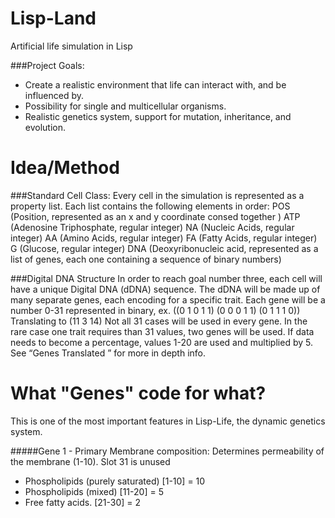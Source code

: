 Lisp-Land
=========

Artificial life simulation in Lisp

###Project Goals:
* Create a realistic environment that life can interact with, and be influenced by.
* Possibility for single and multicellular organisms.
* Realistic genetics system, support for mutation, inheritance, and evolution.

Idea/Method
===========

###Standard Cell Class:
  Every cell in the simulation is represented as a property list. Each list contains the following elements in order: POS (Position, represented as an x and y coordinate consed together ) ATP (Adenosine Triphosphate, regular integer) NA (Nucleic Acids, regular integer) AA (Amino Acids, regular integer) FA (Fatty Acids, regular integer) G (Glucose, regular integer) DNA (Deoxyribonucleic acid, represented as a list of genes, each one containing a sequence of binary numbers)

###Digital DNA Structure
  In order to reach goal number three, each cell will have a unique Digital DNA (dDNA) sequence. The dDNA will be made up of many separate genes, each encoding for a specific trait. Each gene will be a number 0-31 represented in binary, 
ex. ((0 1 0 1 1) (0 0 0 1 1) (0 1 1 1 0)) Translating to (11 3 14) Not all 31 cases will be used in every gene. In the rare case one trait requires than 31 values, two genes will be used. If data needs to become a percentage, values 1-20 are used and multiplied by 5. See “Genes Translated ” for more in depth info.

What "Genes" code for what?
===========================

This is one of the most important features in Lisp-Life, the dynamic genetics system.

#####Gene 1 - Primary Membrane composition:
Determines permeability of the membrane (1-10). Slot 31 is unused
* Phospholipids (purely saturated) [1-10] = 10
* Phospholipids (mixed) [11-20] = 5
* Free fatty acids. [21-30] = 2
